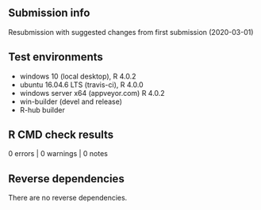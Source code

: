 
## Submission info

Resubmission with suggested changes from first submission (2020-03-01)

## Test environments

* windows 10 (local desktop), R 4.0.2
* ubuntu 16.04.6 LTS (travis-ci), R 4.0.0
* windows server x64 (appveyor.com) R 4.0.2
* win-builder (devel and release)
* R-hub builder

## R CMD check results

0 errors | 0 warnings | 0 notes

## Reverse dependencies

There are no reverse dependencies.

